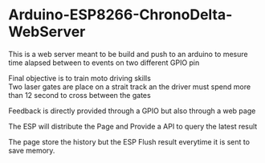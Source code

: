 # Arduino-ESP8266-ChronoDelta-WebServer
This is a web server meant to be build and push to an arduino to mesure time alapsed between to events on two different GPIO pin  

Final objective is to train moto driving skills  
Two laser gates are place on a strait track an the driver must spend more than 12 second to cross between the gates

Feedback is directly provided through a GPIO but also through a web page

The ESP will distribute the Page and Provide a API to query the latest result

The page store the history but the ESP Flush result everytime it is sent to save memory.
